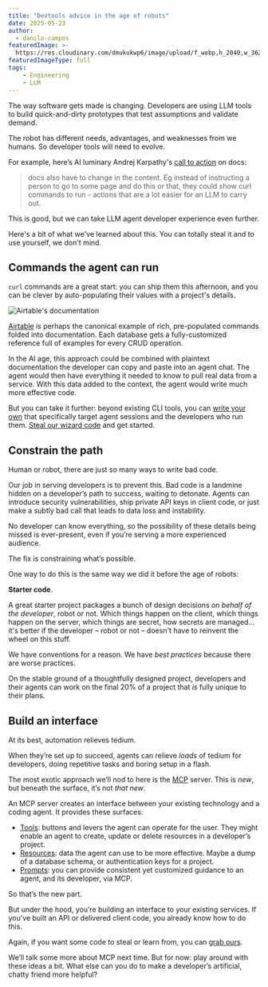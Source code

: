 ```yaml
---
title: "Devtools advice in the age of robots"
date: 2025-05-23
author:
  - danilo-campos
featuredImage: >-
  https://res.cloudinary.com/dmukukwp6/image/upload/f_webp,h_2040,w_3627,c_fill,g_auto,q_auto/math_meme_8b0013533e
featuredImageType: full
tags:
    - Engineering
    - LLM
---
```


The way software gets made is changing. Developers are using LLM tools to build quick-and-dirty prototypes that test assumptions and validate demand.

The robot has different needs, advantages, and weaknesses from we humans. So developer tools will need to evolve.

For example, here’s AI luminary Andrej Karpathy's [call to action](https://x.com/karpathy/status/1914489538006933770) on docs:

> docs also have to change in the content. Eg instead of instructing a person to go to some page and do this or that, they could show curl commands to run - actions that  are a lot easier for an LLM to carry out.

This is good, but we can take LLM agent developer experience even further.

Here's a bit of what we've learned about this. You can totally steal it and to use yourself, we don't mind.

## Commands the agent can run

`curl` commands are a great start: you can ship them this afternoon, and you can be clever by auto-populating their values with a project's details.

![Airtable's documentation](https://res.cloudinary.com/dmukukwp6/image/upload/Screenshot_2025_05_22_at_1_20_44_PM_22007ac69e.png)

[Airtable](https://airtable.com/developers/web/api/introduction) is perhaps the canonical example of rich, pre-populated commands folded into documentation. Each database gets a fully-customized reference full of examples for every CRUD operation.

In the AI age, this approach could be combined with plaintext documentation the developer can copy and paste into an agent chat. The agent would then have everything it needed to know to pull real data from a service. With this data added to the context, the agent would write much more effective code.

But you can take it further: beyond existing CLI tools, you can [write your own](/blog/envoy-wizard-llm-agent) that specifically target agent sessions and the developers who run them. [Steal our wizard code](https://github.com/PostHog/wizard) and get started.

## Constrain the path

Human or robot, there are just so many ways to write bad code.

Our job in serving developers is to prevent this. Bad code is a landmine hidden on a developer’s path to success, waiting to detonate. Agents can introduce security vulnerabilities, ship private API keys in client code, or just make a subtly bad call that leads to data loss and instability.

No developer can know everything, so the possibility of these details being missed is ever-present, even if you’re serving a more experienced audience.

The fix is constraining what’s possible.

One way to do this is the same way we did it before the age of robots:

**Starter code**.

A great starter project packages a bunch of design decisions *on behalf of the developer*, robot or not. Which things happen on the client, which things happen on the server, which things are secret, how secrets are managed… it's better if the developer – robot or not – doesn't have to reinvent the wheel on this stuff.

We have conventions for a reason. We have *best practices* because there are worse practices.

On the stable ground of a thoughtfully designed project, developers and their agents can work on the final 20% of a project that *is* fully unique to their plans.

## Build an interface

At its best, automation relieves tedium.

When they’re set up to succeed, agents can relieve *loads* of tedium for developers, doing repetitive tasks and boring setup in a flash.

The most exotic approach we’ll nod to here is the [MCP](https://github.com/modelcontextprotocol) server. This is *new*, but beneath the surface, it’s not *that new*.

An MCP server creates an interface between your existing technology and a coding agent. It provides these surfaces:

- [Tools](https://modelcontextprotocol.io/docs/concepts/tools): buttons and levers the agent can operate for the user. They might enable an agent to create, update or delete resources in a developer’s project.
- [Resources](https://modelcontextprotocol.io/docs/concepts/resources): data the agent can use to be more effective. Maybe a dump of a database schema, or authentication keys for a project.
- [Prompts](https://modelcontextprotocol.io/docs/concepts/prompts): you can provide consistent yet customized guidance to an agent, and its developer, via MCP.

So that’s the new part.

But under the hood, you’re building an interface to your existing services. If you’ve built an API or delivered client code, you already know how to do this.

Again, if you want some code to steal or learn from, you can [grab ours](https://github.com/PostHog/mcp).

We’ll talk some more about MCP next time. But for now: play around with these ideas a bit. What else can you do to make a developer’s artificial, chatty friend more helpful?